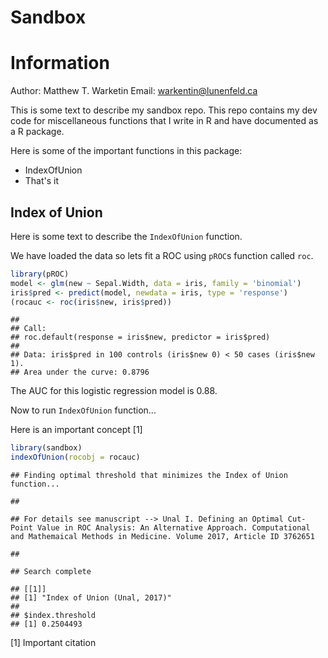 Sandbox
================

Information
===========

Author: Matthew T. Warketin Email: <warkentin@lunenfeld.ca>

This is some text to describe my sandbox repo. This repo contains my dev code for miscellaneous functions that I write in R and have documented as a R package.

Here is some of the important functions in this package:

-   IndexOfUnion
-   That's it

Index of Union
--------------

Here is some text to describe the `IndexOfUnion` function.

We have loaded the data so lets fit a ROC using `pROC`s function called `roc`.

``` r
library(pROC)
model <- glm(new ~ Sepal.Width, data = iris, family = 'binomial')
iris$pred <- predict(model, newdata = iris, type = 'response')
(rocauc <- roc(iris$new, iris$pred))
```

    ## 
    ## Call:
    ## roc.default(response = iris$new, predictor = iris$pred)
    ## 
    ## Data: iris$pred in 100 controls (iris$new 0) < 50 cases (iris$new 1).
    ## Area under the curve: 0.8796

The AUC for this logistic regression model is 0.88.

Now to run `IndexOfUnion` function...

Here is an important concept [1]

``` r
library(sandbox)
indexOfUnion(rocobj = rocauc)
```

    ## Finding optimal threshold that minimizes the Index of Union function...

    ## 

    ## For details see manuscript --> Unal I. Defining an Optimal Cut-Point Value in ROC Analysis: An Alternative Approach. Computational and Mathemaical Methods in Medicine. Volume 2017, Article ID 3762651

    ## 

    ## Search complete

    ## [[1]]
    ## [1] "Index of Union (Unal, 2017)"
    ## 
    ## $index.threshold
    ## [1] 0.2504493

[1] Important citation
